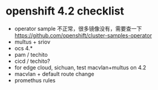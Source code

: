 # openshift 4.2  checklist

- operator sample 不正常，很多镜像没有，需要查一下  https://github.com/openshift/cluster-samples-operator
- multus + sriov
- ocs 4.*
- pam / techito
- cicd / techito?
- for edge cloud, sichuan, test macvlan+multus on 4.2
- macvlan + default route change
- promethus rules



